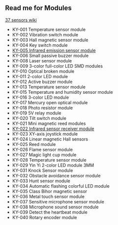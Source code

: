 ## Read me for Modules
[37 sensors wiki](https://tkkrlab.nl/wiki/Arduino_37_sensors)

* KY-001 Temperature sensor module
* KY-002 Vibration switch module
* KY-003 Hall magnetic sensor module
* KY-004 Key switch module
* [KY-005 Infrared emission sensor module](https://tkkrlab.nl/wiki/Arduino_KY-005_Infrared_emission_sensor_module)
* KY-006 Small passive buzzer module
* KY-008 Laser sensor module
* KY-009 3-color full-color LED SMD modules
* KY-010 Optical broken module
* KY-011 2-color LED module
* KY-012 Active buzzer module
* KY-013 Temperature sensor module
* KY-015 Temperature and humidity sensor module
* KY-016 3-color LED module
* KY-017 Mercury open optical module
* KY-018 Photo resistor module
* KY-019 5V relay module
* KY-020 Tilt switch module
* KY-021 Mini magnetic reed modules
* [KY-022 Infrared sensor receiver module](https://tkkrlab.nl/wiki/Arduino_KY-022_Infrared_sensor_receiver_module)
* KY-023 XY-axis joystick module
* KY-024 Linear magnetic Hall sensors
* KY-025 Reed module
* KY-026 Flame sensor module
* KY-027 Magic light cup module
* KY-028 Temperature sensor module
* KY-029 Yin Yi 2-color LED module 3MM
* KY-031 Knock Sensor module
* KY-032 Obstacle avoidance sensor module
* KY-033 Hunt sensor module
* KY-034 Automatic flashing colorful LED module
* KY-035 Class Bihor magnetic sensor
* KY-036 Metal touch sensor module
* KY-037 Sensitive microphone sensor module
* KY-038 Microphone sound sensor module
* KY-039 Detect the heartbeat module
* KY-040 Rotary encoder module
